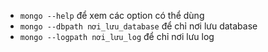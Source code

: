 - `mongo --help` để xem các option có thể dùng
- `mongo --dbpath nơi_lưu_database` để chỉ nơi lưu database
- `mongo --logpath nơi_lưu_log` để chỉ nơi lưu log